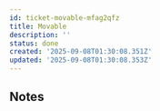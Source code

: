 ```yaml
---
id: ticket-movable-mfag2qfz
title: Movable
description: ''
status: done
created: '2025-09-08T01:30:08.351Z'
updated: '2025-09-08T01:30:08.353Z'
---
```


## Notes
